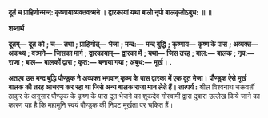 **दूतं च प्राहिणोन्मन्द: कृष्णायाव्यक्तवत्र्मने ।** **द्वारकायां यथा बालो नृपो बालकृतोऽबुध: ॥ ॥** 

**शब्दार्थ** 

**दूतम्—** **दूत को** **; च—** **तथा** **; प्राहिणोत्—** **भेजा** **; मन्द:—** **मन्द बुद्धि** **; कृष्णाय—** **कृष्ण के पास** **; अव्यक्त—** **अकथ्य** **; वत्र्मने—** **जिसका मार्ग** **; द्वारकायाम्—** **द्वारका में** **; यथा—** **जिस तरह** **; बाल:—** **बालक** **; नृप:—** **राजा** **; बाल—** **बालकों द्वारा** **; कृत:—** **बनाया गया** **; अबुध:—** **मूर्ख।** **.** 

**अतएव उस मन्द बुद्धि पौण्ड्रक ने अव्यक्त भगवान् कृष्ण के पास द्वारका में एक दूत भेजा।** **पौण्ड्रक ऐसे मूर्ख बालक की तरह आचरण कर रहा था जिसे अन्य बालक राजा मान लेते हैं।** **तात्पर्य :** श्रील विश्वनाथ चक्रवर्ती ठाकुर के अनुसार पौण्ड्रक के कृष्ण के पास दूत भेजने का शुकदेव गोस्वामी द्वारा दुबारा उल्लेख किये जाने का कारण यह है कि महामुनि स्वयं पौण्ड्रक की निपट मूर्खता पर चकित हैं।  
